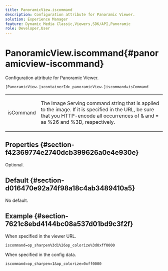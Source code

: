 ```yaml
---
title: PanoramicView.iscommand
description: Configuration attribute for Panoramic Viewer.
solution: Experience Manager
feature: Dynamic Media Classic,Viewers,SDK/API,Panoramic
role: Developer,User
---
```

# PanoramicView.iscommand{#panoramicview-iscommand}

Configuration attribute for Panoramic Viewer.

 ` [PanoramicView.|<containerId>_panoramicView.]iscommand=isCommand `

<table id="table_43A84C1044574A6FAB8CE67D71AAD5EC"> 
 <tbody> 
  <tr> 
   <td colname="col1"> <p> <span class="codeph"> <span class="varname"> isCommand</span> </span> </p> </td> 
   <td colname="col2"> <p> The Image Serving command string that is applied to the image.  If it is specified in the URL, be sure that you HTTP-encode all occurrences of <span class="codeph"> &amp;</span> and <span class="codeph"> =</span> as <span class="codeph"> %26</span> and <span class="codeph"> %3D</span>, respectively. </p> </td> 
  </tr> 
 </tbody> 
</table>


## Properties {#section-f42369774e2740dcb399626a0e4e930e}

Optional.

## Default {#section-d016470e92a74f98a18c4ab3489410a5}

No default.

## Example {#section-7621c8ebd4144bc08a537d01bd9c3f2f}

When specified in the viewer URL.

```
iscommand=op_sharpen%3d1%26op_colorize%3d0xff0000
```

When specified in the config data.

```
iscommand=op_sharpen=1&op_colorize=0xff0000
```
